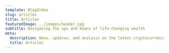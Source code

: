 ```yaml
---
template: BlogIndex
slug: articles
title: Articles
featuredImage: ../images/header.jpg
subtitle: Navigating the ups and downs of life-changing wealth
meta:
  description: News, updates, and analysis on the latest cryptocurrency trends and developments
  title: Articles
---
```

